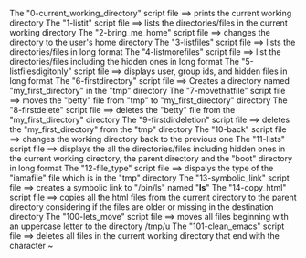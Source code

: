 The "0-current_working_directory" script file ==> prints the current working directory
The "1-listit" script file ==> lists the directories/files in the current working directory
The "2-bring_me_home" script file ==> changes the directory to the user's home directory
The "3-listfiles" script file ==> lists the directories/files in long format
The "4-listmorefiles" script file ==> list the directories/files including the hidden ones in long format
The "5-listfilesdigitonly" script file ==> displays user, group ids, and hidden files in long format
The "6-firstdirectory" script file ==> Creates a directory named "my_first_directory" in the "tmp" directory
The "7-movethatfile" script file ==> moves the "betty" file from "tmp" to "my_first_directory" directory
The "8-firstdelete" script file ==> deletes the "betty" file from the "my_first_directory" directory
The "9-firstdirdeletion" script file ==> deletes the "my_first_directory" from the "tmp" directory
The "10-back" script file ==> changes the working directory back to the previous one
The "11-lists" script file ==> displays the all the directories/files including hidden ones in the current working directory, the parent directory and the "boot" directory in long format
The "12-file_type" script file ==> dispalys the type of the "iamafile" file which is in the "tmp" directory
The "13-symbolic_link" script file ==> creates a symbolic link to "/bin/ls" named "__ls__"
The "14-copy_html" script file ==> copies all the html files from the current directory to the parent directory considering if the files are older or missing in the destination directory
The "100-lets_move" script file ==> moves all files beginning with an uppercase letter to the directory /tmp/u
The "101-clean_emacs" script file ==> deletes all files in the current working directory that end with the character ~
